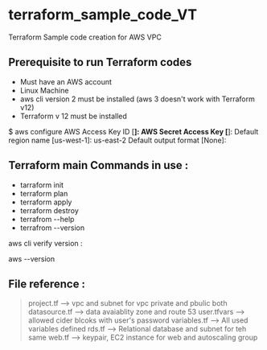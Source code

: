 # terraform_sample_code_VT
Terraform Sample code creation for AWS VPC

## Prerequisite to run Terraform codes 

- Must have an AWS account
- Linux Machine
- aws cli version 2 must be installed (aws 3 doesn't work with Terraform v12)
- Terraform v 12 must be installed


$ aws configure
AWS Access Key ID [****]:
AWS Secret Access Key [****]:
Default region name [us-west-1]: us-east-2
Default output format [None]:

## Terraform main Commands in use :

- tarraform init
- terraform plan
- terraform apply
- terraform destroy
- terrafrom --help
- terrafrom --version

aws cli verify version :

aws --version

## File reference :

> project.tf --> vpc and subnet for vpc private and pbulic both
> datasource.tf --> data avaiablity zone and route 53
> user.tfvars --> allowed cider blcoks with user's password
> variables.tf --> All used variables defined
> rds.tf --> Relational database and subnet for teh same 
> web.tf --> keypair, EC2 instance for web and autoscaling group
